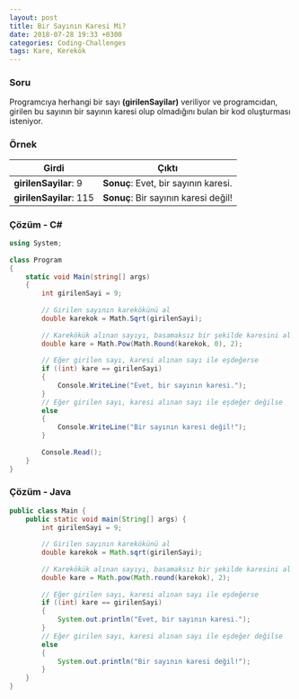 ```yaml
---
layout: post
title: Bir Sayının Karesi Mi?
date: 2018-07-28 19:33 +0300
categories: Coding-Challenges
tags: Kare, Kerekök
---
```

### Soru
Programcıya herhangi bir sayı **(girilenSayilar)** veriliyor ve programcıdan, girilen bu sayının bir sayının karesi olup olmadığını bulan bir kod oluşturması isteniyor.

### Örnek

| Girdi                   | Çıktı                                |
|-------------------------|--------------------------------------|
| **girilenSayilar**: 9   | **Sonuç**: Evet, bir sayının karesi. |
| **girilenSayilar**: 115 | **Sonuç**: Bir sayının karesi değil! |

### Çözüm - C#
```csharp
using System;
 
class Program
{
    static void Main(string[] args)
    {
        int girilenSayi = 9;
 
        // Girilen sayının karekökünü al
        double karekok = Math.Sqrt(girilenSayi);
        
        // Karekökük alınan sayıyı, basamaksız bir şekilde karesini al
        double kare = Math.Pow(Math.Round(karekok, 0), 2);
        
        // Eğer girilen sayı, karesi alınan sayı ile eşdeğerse
        if ((int) kare == girilenSayi)
        {
            Console.WriteLine("Evet, bir sayının karesi.");
        }
        // Eğer girilen sayı, karesi alınan sayı ile eşdeğer değilse
        else
        {
            Console.WriteLine("Bir sayının karesi değil!");
        }
 
        Console.Read();
    }
}
```

### Çözüm - Java
```java
public class Main {
    public static void main(String[] args) {
        int girilenSayi = 9;
 
        // Girilen sayının karekökünü al
        double karekok = Math.sqrt(girilenSayi);
 
        // Karekökük alınan sayıyı, basamaksız bir şekilde karesini al
        double kare = Math.pow(Math.round(karekok), 2);
 
        // Eğer girilen sayı, karesi alınan sayı ile eşdeğerse
        if ((int) kare == girilenSayi)
        {
            System.out.println("Evet, bir sayının karesi.");
        }
        // Eğer girilen sayı, karesi alınan sayı ile eşdeğer değilse
        else
        {
            System.out.println("Bir sayının karesi değil!");
        }
    }
}
```